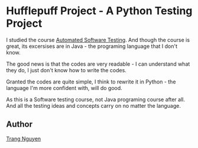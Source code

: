 
# Hufflepuff Project - A Python Testing Project
I studied the course [Automated Software Testing](https://trang17.github.io/automated-software-testing/). And though the course is great, its excersises are in Java - the programing language that I don't know.

The good news is that the codes are very readable - I can understand what they do, I just don't know how to write the codes.

Granted the codes are quite simple, I think to rewrite it in Python - the language I'm more confident with, will do good.

As this is a Software testing course, not Java programing course after all. And all the testing ideas and concepts carry on no matter the language.

## Author 
[Trang Nguyen](https://trang17.github.io)
